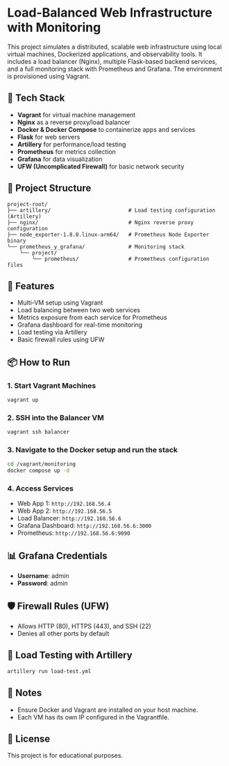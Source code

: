 # Load-Balanced Web Infrastructure with Monitoring

This project simulates a distributed, scalable web infrastructure using local virtual machines, Dockerized applications, and observability tools. It includes a load balancer (Nginx), multiple Flask-based backend services, and a full monitoring stack with Prometheus and Grafana. The environment is provisioned using Vagrant.

## 🧰 Tech Stack

- **Vagrant** for virtual machine management
- **Nginx** as a reverse proxy/load balancer
- **Docker & Docker Compose** to containerize apps and services
- **Flask** for web servers
- **Artillery** for performance/load testing
- **Prometheus** for metrics collection
- **Grafana** for data visualization
- **UFW (Uncomplicated Firewall)** for basic network security

## 📁 Project Structure

```
project-root/
├── artillery/                         # Load testing configuration (Artillery)
├── nginx/                             # Nginx reverse proxy configuration
├── node_exporter-1.8.0.linux-arm64/   # Prometheus Node Exporter binary
└── prometheus_y_grafana/              # Monitoring stack
    └── project/
        └── prometheus/                # Prometheus configuration files
```


## 🚀 Features

- Multi-VM setup using Vagrant
- Load balancing between two web services
- Metrics exposure from each service for Prometheus
- Grafana dashboard for real-time monitoring
- Load testing via Artillery
- Basic firewall rules using UFW

## 📦 How to Run

### 1. Start Vagrant Machines
```bash
vagrant up
```

### 2. SSH into the Balancer VM
```bash
vagrant ssh balancer
```

### 3. Navigate to the Docker setup and run the stack
```bash
cd /vagrant/monitoring
docker compose up -d
```

### 4. Access Services
- Web App 1: `http://192.168.56.4`
- Web App 2: `http://192.168.56.5`
- Load Balancer: `http://192.168.56.6`
- Grafana Dashboard: `http://192.168.56.6:3000`
- Prometheus: `http://192.168.56.6:9090`

## 📊 Grafana Credentials
- **Username**: admin
- **Password**: admin

## 🛡️ Firewall Rules (UFW)
- Allows HTTP (80), HTTPS (443), and SSH (22)
- Denies all other ports by default

## 🧪 Load Testing with Artillery
```bash
artillery run load-test.yml
```

## 📌 Notes
- Ensure Docker and Vagrant are installed on your host machine.
- Each VM has its own IP configured in the Vagrantfile.

## 📄 License
This project is for educational purposes.